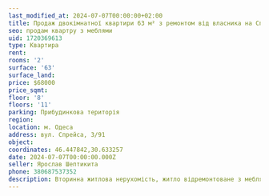 ```yaml
---
last_modified_at: 2024-07-07T00:00:00+02:00
title: Продаж двокімнатної квартири 63 м² з ремонтом від власника на Спрейса
seo: продам квартру з меблями
uid: 1720369613
type: Квартира
rent:
rooms: '2'
surface: '63'
surface_land:
price: $68000
price_sqmt:
floor: '8'
floors: '11'
parking: Прибудинкова територія
region:
location: м. Одеса
address: вул. Спрейса, 3/91
object:
coordinates: 46.447842,30.633257
date: 2024-07-07T00:00:00.000Z
seller: Ярослав Шептикита
phone: 380687537352
description: Вторинна житлова нерухомість, житло відремонтоване з меблями і технікою, придатне і готове для проживання
---
```

